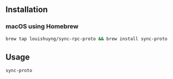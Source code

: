 ## Installation

### macOS using Homebrew

```sh
brew tap louishuyng/sync-rpc-proto && brew install sync-proto
```

## Usage

```sh
sync-proto
```
